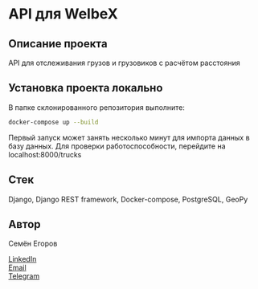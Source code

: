 # API для WelbeX

## Описание проекта

API для отслеживания грузов и грузовиков с расчётом расстояния

## Установка проекта локально

В папке склонированного репозитория выполните:

```bash
docker-compose up --build
```
Первый запуск может занять несколько минут для импорта данных в базу данных.
Для проверки работоспособности, перейдите на localhost:8000/trucks

## Стек

Django, Django REST framework, Docker-compose, PostgreSQL, GeoPy

## Автор

Семён Егоров  

[LinkedIn](https://www.linkedin.com/in/simonegorov/)  
[Email](rhinorofl@gmail.com)  
[Telegram](https://t.me/SamePersoon)
